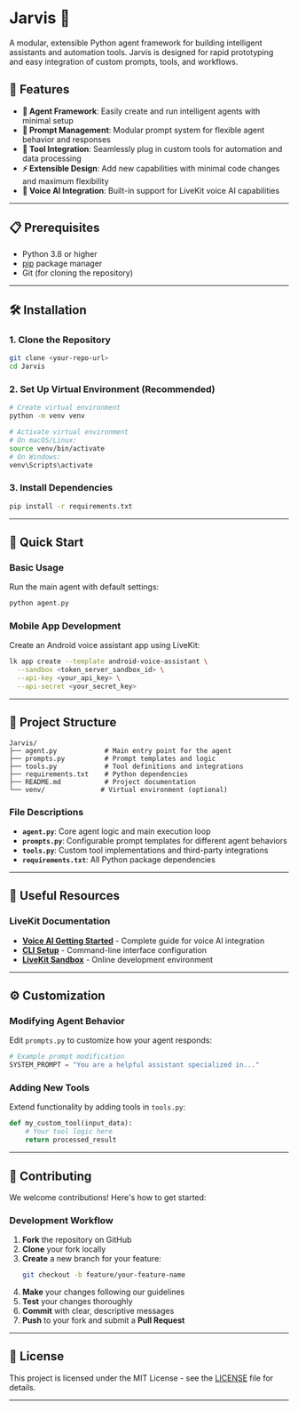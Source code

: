 # Jarvis 🤖

A modular, extensible Python agent framework for building intelligent assistants and automation tools. Jarvis is designed for rapid prototyping and easy integration of custom prompts, tools, and workflows.

## 🚀 Features

- **🧠 Agent Framework**: Easily create and run intelligent agents with minimal setup
- **📝 Prompt Management**: Modular prompt system for flexible agent behavior and responses
- **🔧 Tool Integration**: Seamlessly plug in custom tools for automation and data processing
- **⚡ Extensible Design**: Add new capabilities with minimal code changes and maximum flexibility
- **📱 Voice AI Integration**: Built-in support for LiveKit voice AI capabilities

---

## 📋 Prerequisites

- Python 3.8 or higher
- [pip](https://pip.pypa.io/en/stable/) package manager
- Git (for cloning the repository)

---

## 🛠️ Installation

### 1. Clone the Repository
```bash
git clone <your-repo-url>
cd Jarvis
```

### 2. Set Up Virtual Environment (Recommended)
```bash
# Create virtual environment
python -m venv venv

# Activate virtual environment
# On macOS/Linux:
source venv/bin/activate
# On Windows:
venv\Scripts\activate
```

### 3. Install Dependencies
```bash
pip install -r requirements.txt
```

---

## 🎯 Quick Start

### Basic Usage
Run the main agent with default settings:
```bash
python agent.py
```

### Mobile App Development
Create an Android voice assistant app using LiveKit:
```bash
lk app create --template android-voice-assistant \
  --sandbox <token_server_sandbox_id> \
  --api-key <your_api_key> \
  --api-secret <your_secret_key>
```

---

## 📁 Project Structure

```
Jarvis/
├── agent.py            # Main entry point for the agent
├── prompts.py          # Prompt templates and logic
├── tools.py            # Tool definitions and integrations
├── requirements.txt    # Python dependencies
├── README.md           # Project documentation
└── venv/              # Virtual environment (optional)
```

### File Descriptions

- **`agent.py`**: Core agent logic and main execution loop
- **`prompts.py`**: Configurable prompt templates for different agent behaviors
- **`tools.py`**: Custom tool implementations and third-party integrations
- **`requirements.txt`**: All Python package dependencies

---

## 🔗 Useful Resources

### LiveKit Documentation
- [**Voice AI Getting Started**](https://docs.livekit.io/agents/start/voice-ai/) - Complete guide for voice AI integration
- [**CLI Setup**](https://docs.livekit.io/home/cli/cli-setup/) - Command-line interface configuration
- [**LiveKit Sandbox**](https://cloud.livekit.io/projects/p_1p1xfqksh5k/sandbox) - Online development environment

---

## ⚙️ Customization

### Modifying Agent Behavior
Edit `prompts.py` to customize how your agent responds:
```python
# Example prompt modification
SYSTEM_PROMPT = "You are a helpful assistant specialized in..."
```

### Adding New Tools
Extend functionality by adding tools in `tools.py`:
```python
def my_custom_tool(input_data):
    # Your tool logic here
    return processed_result
```

---

## 🤝 Contributing

We welcome contributions! Here's how to get started:

### Development Workflow
1. **Fork** the repository on GitHub
2. **Clone** your fork locally
3. **Create** a new branch for your feature:
   ```bash
   git checkout -b feature/your-feature-name
   ```
4. **Make** your changes following our guidelines
5. **Test** your changes thoroughly
6. **Commit** with clear, descriptive messages
7. **Push** to your fork and submit a **Pull Request**


---

## 📄 License

This project is licensed under the MIT License - see the [LICENSE](LICENSE) file for details.

---


